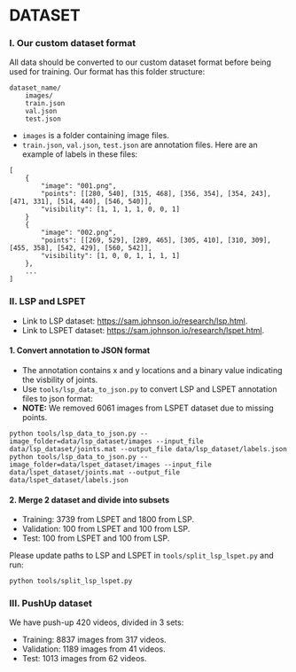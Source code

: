 # DATASET

### I. Our custom dataset format

All data should be converted to our custom dataset format before being used for training. Our format has this folder structure:
```
dataset_name/
    images/
    train.json
    val.json
    test.json
```

- `images` is a folder containing image files.
- `train.json`, `val.json`, `test.json` are annotation files. Here are an example of labels in these files:

```
[
    {
        "image": "001.png",
        "points": [[280, 540], [315, 468], [356, 354], [354, 243], [471, 331], [514, 440], [546, 540]],
        "visibility": [1, 1, 1, 1, 0, 0, 1]
    }
    {
        "image": "002.png",
        "points": [[269, 529], [289, 465], [305, 410], [310, 309], [455, 358], [542, 429], [560, 542]],
        "visibility": [1, 0, 0, 1, 1, 1, 1]
    },
    ...
]
```

### II. LSP and LSPET

- Link to LSP dataset: <https://sam.johnson.io/research/lsp.html>.
- Link to LSPET dataset: <https://sam.johnson.io/research/lspet.html>.

#### 1. Convert annotation to JSON format

- The annotation contains x and y locations and a binary value indicating the visbility of joints.
- Use `tools/lsp_data_to_json.py` to convert LSP and LSPET annotation files to json format:
- **NOTE:** We removed 6061 images from LSPET dataset due to missing points.

```
python tools/lsp_data_to_json.py --image_folder=data/lsp_dataset/images --input_file data/lsp_dataset/joints.mat --output_file data/lsp_dataset/labels.json
python tools/lsp_data_to_json.py --image_folder=data/lspet_dataset/images --input_file data/lspet_dataset/joints.mat --output_file data/lspet_dataset/labels.json
```

#### 2. Merge 2 dataset and divide into subsets

+ Training: 3739 from LSPET and 1800 from LSP.
+ Validation: 100 from LSPET and 100 from LSP.
+ Test: 100 from LSPET and 100 from LSP.

Please update paths to LSP and LSPET in `tools/split_lsp_lspet.py` and run:

```
python tools/split_lsp_lspet.py
```

### III. PushUp dataset

We have push-up 420 videos, divided in 3 sets:

+ Training: 8837 images from 317 videos.
+ Validation: 1189 images from 41 videos.
+ Test: 1013 images from 62 videos.